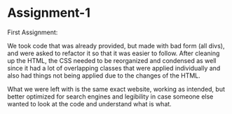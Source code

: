 # Assignment-1
First Assignment:

We took code that was already provided, but made with bad form (all divs), and were asked to refactor it so that it was easier to follow. After cleaning up the HTML, the CSS needed to be reorganized and condensed as well since it had a lot of overlapping classes that were applied individually and also had things not being applied due to the changes of the HTML.

What we were left with is the same exact website, working as intended, but better optimized for search engines and legibility in case someone else wanted to look at the code and understand what is what.
